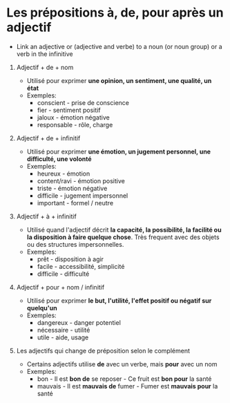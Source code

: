 # Les prépositions à, de, pour après un adjectif

- Link an adjective or (adjective and verbe) to a noun (or noun group) or a verb in the infinitive

1. Adjectif + de + nom
    - Utilisé pour exprimer **une opinion, un sentiment, une qualité, un état**
    - Exemples:
        - conscient - prise de conscience
        - fier - sentiment positif
        - jaloux - émotion négative
        - responsable - rôle, charge

2. Adjectif + de + infinitif
    - Utilisé pour exprimer **une émotion, un jugement personnel, une difficulté, une volonté**
    - Exemples:
        - heureux - émotion
        - content/ravi - émotion positive
        - triste - émotion négative
        - difficile - jugement impersonnel
        - important - formel / neutre

3. Adjectif + à + infinitif
    - Utilisé quand l'adjectif décrit **la capacité, la possibilité, la facilité ou la disposition à faire quelque chose**. Très frequent avec des objets ou des structures impersonnelles.
    - Exemples:
        - prêt - disposition à agir
        - facile - accessibilité, simplicité
        - difficile - difficulté

4. Adjectif + pour + nom / infinitif
    - Utilisé pour exprimer **le but, l'utilité, l'effet positif ou négatif sur quelqu'un**
    - Exemples:
        - dangereux - danger potentiel
        - nécessaire - utilité
        - utile - aide, usage

5. Les adjectifs qui change de préposition selon le complément
    - Certains adjectifs utilise **de** avec un verbe, mais **pour** avec un nom
    - Exemples:
        - bon - Il est **bon de** se reposer - Ce fruit est **bon pour** la santé
        - mauvais - Il est **mauvais de** fumer - Fumer est **mauvais pour** la santé
